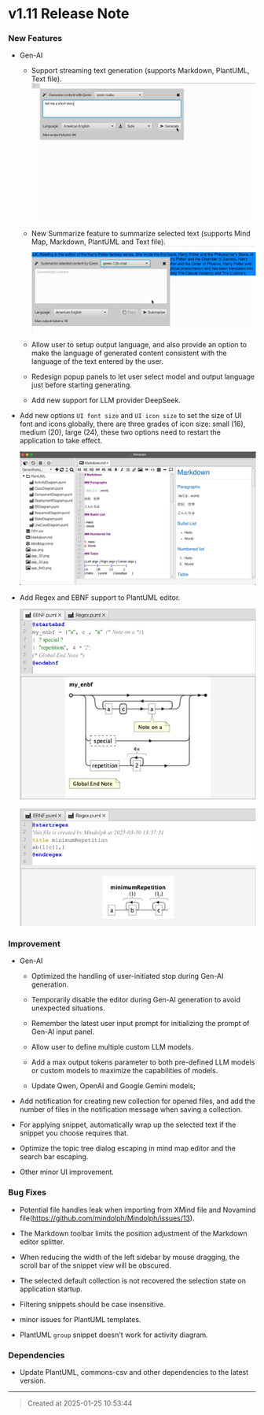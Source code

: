 # v1.11 Release Note

### New Features

* Gen-AI  
	* Support streaming text generation (supports Markdown, PlantUML, Text file).
	![v1.11_genai_streaming.gif](v1.11_genai_streaming.gif)  
	* New Summarize feature to summarize selected text (supports Mind Map, Markdown, PlantUML and Text file).
	![v1.11_genai_summarize.gif](v1.11_genai_summarize.gif)  
	* Allow user to setup output language, and also provide an option to make the language of generated content consistent with the language of the text entered by the user.

	* Redesign popup panels to let user select model and output language just before starting generating.

	* Add new support for LLM provider DeepSeek.

* Add new options `UI font size` and `UI icon size` to set  the size of UI font and icons globally, there are three grades of icon size: small (16), medium (20), large (24), these two options need to restart the application to take effect.  

	![v1.11_font_icon_size_options.jpg](v1.11_font_icon_size_options.jpg)  

* Add Regex and EBNF support to PlantUML  editor.

	![v1.11_puml_ebnf.jpg](v1.11_puml_ebnf.jpg)  

	![v1.11_puml_regex.jpg](v1.11_puml_regex.jpg)  

### Improvement

* Gen-AI

	* Optimized the handling of user-initiated stop during Gen-AI generation.

	* Temporarily disable the editor during Gen-AI generation to avoid unexpected situations.

	* Remember the latest user input prompt for initializing the prompt of Gen-AI input panel. 

	* Allow user to define multiple custom LLM models.

	* Add a max output tokens parameter to both pre-defined LLM models or custom models to maximize the capabilities of models.

	* Update Qwen, OpenAI and Google Gemini models;

* Add notification for creating new collection for opened files, and add the number of files in the notification message when saving a collection.  

* For applying snippet, automatically wrap up the selected text if the snippet you choose requires that.

* Optimize the topic tree dialog escaping in mind map editor and the search bar escaping.   

* Other minor UI improvement.

### Bug Fixes

* Potential file handles leak when importing from XMind file and Novamind file(https://github.com/mindolph/Mindolph/issues/13). 

* The Markdown toolbar limits the position adjustment of the Markdown editor splitter.

* When reducing the width of the left sidebar by mouse dragging, the scroll bar of the snippet view will be obscured.  

* The selected default collection is not recovered the selection state on application startup.  

* Filtering snippets should be case insensitive.  

* minor issues for PlantUML templates.   

* PlantUML `group` snippet doesn't work for activity diagram.

### Dependencies

* Update PlantUML, commons-csv and other dependencies to the latest version.

---
> Created at 2025-01-25 10:53:44
